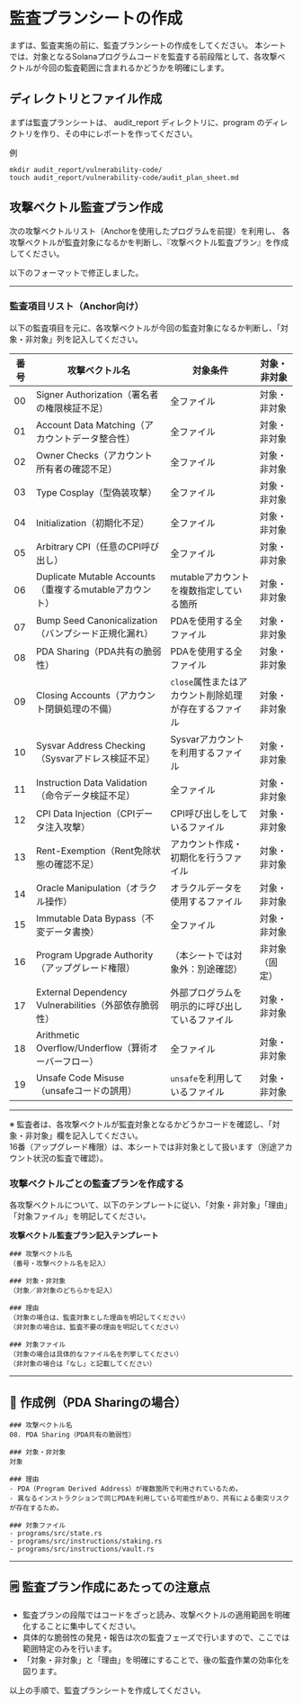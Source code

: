 # 監査プランシートの作成
まずは、監査実施の前に、監査プランシートの作成をしてください。
本シートでは、対象となるSolanaプログラムコードを監査する前段階として、各攻撃ベクトルが今回の監査範囲に含まれるかどうかを明確にします。


## ディレクトリとファイル作成
まずは監査プランシートは、  audit_report ディレクトリに、program のディレクトリを作り、その中にレポートを作ってください。

例 
```
mkdir audit_report/vulnerability-code/
touch audit_report/vulnerability-code/audit_plan_sheet.md
```

## 攻撃ベクトル監査プラン作成

次の攻撃ベクトルリスト（Anchorを使用したプログラムを前提）を利用し、
各攻撃ベクトルが監査対象になるかを判断し、『攻撃ベクトル監査プラン』を作成してください。


以下のフォーマットで修正しました。

---

### 監査項目リスト（Anchor向け）

以下の監査項目を元に、各攻撃ベクトルが今回の監査対象になるか判断し、「対象・非対象」列を記入してください。

| 番号 | 攻撃ベクトル名                                     | 対象条件                | 対象・非対象 |
|------|----------------------------------------------------|---------------------------------------|--------------|
| 00   | Signer Authorization（署名者の権限検証不足）        | 全ファイル                            | 対象・非対象 |
| 01   | Account Data Matching（アカウントデータ整合性）     | 全ファイル                            | 対象・非対象 |
| 02   | Owner Checks（アカウント所有者の確認不足）          | 全ファイル                            | 対象・非対象 |
| 03   | Type Cosplay（型偽装攻撃）                          | 全ファイル                            | 対象・非対象 |
| 04   | Initialization（初期化不足）                         | 全ファイル                            | 対象・非対象 |
| 05   | Arbitrary CPI（任意のCPI呼び出し）                   | 全ファイル                            | 対象・非対象 |
| 06   | Duplicate Mutable Accounts（重複するmutableアカウント）| mutableアカウントを複数指定している箇所| 対象・非対象 |
| 07   | Bump Seed Canonicalization（バンプシード正規化漏れ）  | PDAを使用する全ファイル               | 対象・非対象 |
| 08   | PDA Sharing（PDA共有の脆弱性）                      | PDAを使用する全ファイル               | 対象・非対象 |
| 09   | Closing Accounts（アカウント閉鎖処理の不備）         | `close`属性またはアカウント削除処理が存在するファイル | 対象・非対象 |
| 10   | Sysvar Address Checking（Sysvarアドレス検証不足）    | Sysvarアカウントを利用するファイル     | 対象・非対象 |
| 11   | Instruction Data Validation（命令データ検証不足）    | 全ファイル                            | 対象・非対象 |
| 12   | CPI Data Injection（CPIデータ注入攻撃）             | CPI呼び出しをしているファイル         | 対象・非対象 |
| 13   | Rent-Exemption（Rent免除状態の確認不足）            | アカウント作成・初期化を行うファイル   | 対象・非対象 |
| 14   | Oracle Manipulation（オラクル操作）                  | オラクルデータを使用するファイル       | 対象・非対象 |
| 15   | Immutable Data Bypass（不変データ書換）              | 全ファイル                            | 対象・非対象 |
| 16   | Program Upgrade Authority（アップグレード権限）      | （本シートでは対象外：別途確認）      | 非対象（固定）|
| 17   | External Dependency Vulnerabilities（外部依存脆弱性）| 外部プログラムを明示的に呼び出しているファイル | 対象・非対象 |
| 18   | Arithmetic Overflow/Underflow（算術オーバーフロー）   | 全ファイル                            | 対象・非対象 |
| 19   | Unsafe Code Misuse（unsafeコードの誤用）             | `unsafe`を利用しているファイル        | 対象・非対象 |

---

※ 監査者は、各攻撃ベクトルが監査対象となるかどうかコードを確認し、「対象・非対象」欄を記入してください。  
16番（アップグレード権限）は、本シートでは非対象として扱います（別途アカウント状況の監査で確認）。

### 攻撃ベクトルごとの監査プランを作成する

各攻撃ベクトルについて、以下のテンプレートに従い、「対象・非対象」「理由」「対象ファイル」を明記してください。

**攻撃ベクトル監査プラン記入テンプレート**

```
### 攻撃ベクトル名
（番号・攻撃ベクトル名を記入）

### 対象・非対象
（対象／非対象のどちらかを記入）

### 理由
（対象の場合は、監査対象とした理由を明記してください）
（非対象の場合は、監査不要の理由を明記してください）

### 対象ファイル
（対象の場合は具体的なファイル名を列挙してください）
（非対象の場合は「なし」と記載してください）
```

---

## 🚩 作成例（PDA Sharingの場合）

```
### 攻撃ベクトル名
08. PDA Sharing（PDA共有の脆弱性）

### 対象・非対象
対象

### 理由
- PDA（Program Derived Address）が複数箇所で利用されているため。
- 異なるインストラクションで同じPDAを利用している可能性があり、共有による衝突リスクが存在するため。

### 対象ファイル
- programs/src/state.rs
- programs/src/instructions/staking.rs
- programs/src/instructions/vault.rs
```

---

## 🗒️ 監査プラン作成にあたっての注意点

- 監査プランの段階ではコードをざっと読み、攻撃ベクトルの適用範囲を明確化することに集中してください。
- 具体的な脆弱性の発見・報告は次の監査フェーズで行いますので、ここでは範囲特定のみを行います。
- 「対象・非対象」と「理由」を明確にすることで、後の監査作業の効率化を図ります。

以上の手順で、監査プランシートを作成してください。